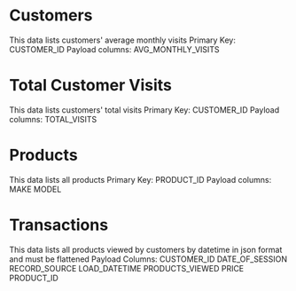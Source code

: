 
# Customers
This data lists customers' average monthly visits
    Primary Key:
        CUSTOMER_ID
    Payload columns:
        AVG_MONTHLY_VISITS
# Total Customer Visits
This data lists customers' total visits
    Primary Key:
        CUSTOMER_ID
    Payload columns:
        TOTAL_VISITS
# Products
This data lists all products
    Primary Key:
        PRODUCT_ID
    Payload columns:
        MAKE
        MODEL
# Transactions
This data lists all products viewed by customers by datetime in json format and must be flattened
    Payload Columns:
        CUSTOMER_ID
        DATE_OF_SESSION
        RECORD_SOURCE
        LOAD_DATETIME
        PRODUCTS_VIEWED
            PRICE
            PRODUCT_ID
